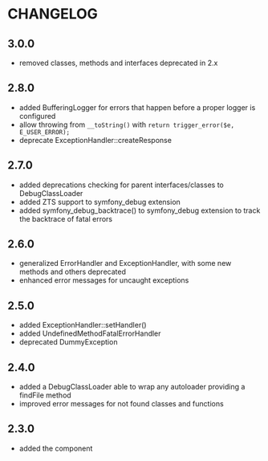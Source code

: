CHANGELOG
=========

3.0.0
-----

* removed classes, methods and interfaces deprecated in 2.x

2.8.0
-----

* added BufferingLogger for errors that happen before a proper logger is configured
* allow throwing from `__toString()` with `return trigger_error($e, E_USER_ERROR);`
* deprecate ExceptionHandler::createResponse

2.7.0
-----

* added deprecations checking for parent interfaces/classes to DebugClassLoader
* added ZTS support to symfony_debug extension
* added symfony_debug_backtrace() to symfony_debug extension
  to track the backtrace of fatal errors

2.6.0
-----

* generalized ErrorHandler and ExceptionHandler,
  with some new methods and others deprecated
* enhanced error messages for uncaught exceptions

2.5.0
-----

* added ExceptionHandler::setHandler()
* added UndefinedMethodFatalErrorHandler
* deprecated DummyException

2.4.0
-----

 * added a DebugClassLoader able to wrap any autoloader providing a findFile method
 * improved error messages for not found classes and functions

2.3.0
-----

 * added the component
